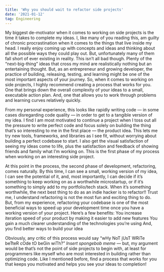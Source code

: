 ```yaml
---
title: 'Why you should wait to refactor side projects'
date: '2021-01-12'
tag: Engineering
---
```


My biggest de-motivator when it comes to working on side projects is the time it takes to complete my ideas. I, like many of you reading this, am guilty of chronic procrastination when it comes to the things that live inside my head. I really enjoy coming up with concepts and ideas and thinking about all the possible ways they could play out. But, unfortunately many of them fall short of ever existing in reality.
This isn’t all bad though. Plenty of the “next-big-thing” ideas that cross my mind are realistically nothing but an entertaining thought. But, as an entrepreneur and growing developer, the practice of building, releasing, testing, and learning might be one of the most important aspects of your journey. So, when it comes to working on side projects, I highly recommend creating a process that works for you. One that brings down the overall complexity of your ideas to a small, executable action plan. And, one that allows you to work through problems and learning curves relatively quickly.

From my personal experience, this looks like rapidly writing code — in some cases disregarding code quality — in order to get to a tangible version of my idea. I find I am most motivated to continue a project when I toss out all the pressure to write perfect code and focus solely on building the thing that’s so interesting to me in the first place — the product idea. This lets me try new tools, frameworks, and libraries as I see fit, without worrying about building a perfect codebase to start. I also get the visual satisfaction of seeing my ideas come to life, plus the satisfaction and feedback of showing friends and family what I’m working on. This is the first phase of my process when working on an interesting side project.

At this point in the process, the second phase of development, refactoring, comes naturally. By this time, I can see a small, working version of my idea, I can see the potential of it, and, most importantly, I can decide if it’s something to keep working on as a worthwhile microstartup, or if it’s something to simply add to my portfolio/tech stack. When it’s something worthwhile, the next best thing to do as an indie hacker is to refactor!! Trust me, I understand refactoring is not the most fun and exciting thing to do. But, from my experience, refactoring your codebase is one of the most beneficial ways to speed up your development time once you have a working version of your project. Here’s a few benefits:
You increase iteration speed of your product by making it easier to add new features
You gain a much clearer understanding of the technologies you’re using
And, you find better ways to build your idea

Obviously, any critic of this process would say “wHy NoT jUsT WRiTe beTteR cOde tO beGin wiTh?” *Insert spongebob meme* — but, my argument would be that’s not the point of side projects to begin with, at least for programmers like myself who are most interested in building rather than optimizing code. Like I mentioned before, find a process that works for you that keeps you motivated and helps you see your ideas to completion!